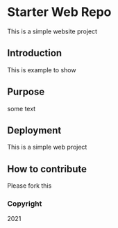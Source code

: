 # Starter Web Repo

This is a simple website project

## Introduction

This is example to show

## Purpose

some text

## Deployment 

This is a simple web project

## How to contribute

Please fork this

### Copyright

2021